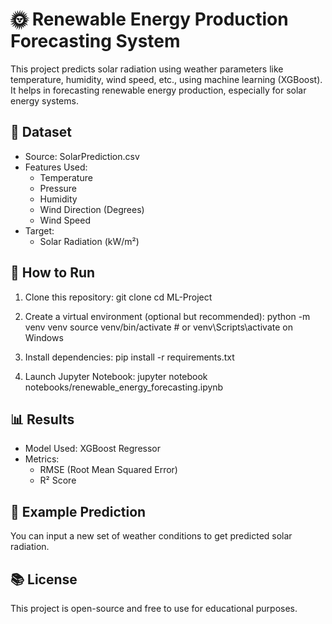 # 🌞 Renewable Energy Production Forecasting System

This project predicts solar radiation using weather parameters like temperature, humidity, wind speed, etc., using machine learning (XGBoost). It helps in forecasting renewable energy production, especially for solar energy systems.


## 📂 Dataset

- Source: SolarPrediction.csv
- Features Used:
  - Temperature
  - Pressure
  - Humidity
  - Wind Direction (Degrees)
  - Wind Speed
- Target:
  - Solar Radiation (kW/m²)


## 🚀 How to Run

1. Clone this repository:
   git clone <your-repo-url>
   cd ML-Project

2. Create a virtual environment (optional but recommended):
   python -m venv venv
   source venv/bin/activate  # or venv\Scripts\activate on Windows

3. Install dependencies:
   pip install -r requirements.txt

4. Launch Jupyter Notebook:
   jupyter notebook notebooks/renewable_energy_forecasting.ipynb


## 📊 Results

- Model Used: XGBoost Regressor
- Metrics:
  - RMSE (Root Mean Squared Error)
  - R² Score


## 📌 Example Prediction

You can input a new set of weather conditions to get predicted solar radiation.


## 📚 License

This project is open-source and free to use for educational purposes.
